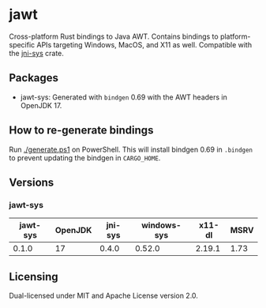# jawt

Cross-platform Rust bindings to Java AWT. Contains bindings to platform-specific APIs targeting Windows, MacOS, and X11 as well. Compatible with the [jni-sys](https://crates.io/crates/jni-sys) crate.

## Packages

- jawt-sys: Generated with `bindgen` 0.69 with the AWT headers in OpenJDK 17.

## How to re-generate bindings

Run [./generate.ps1](./generate.ps1) on PowerShell. This will install bindgen 0.69 in `.bindgen` to prevent updating the bindgen in `CARGO_HOME`.

## Versions

### jawt-sys

| jawt-sys | OpenJDK | jni-sys | windows-sys | x11-dl | MSRV |
| -------- | ------- | ------- | ----------- | ------ | ---- |
| 0.1.0    | 17      | 0.4.0   | 0.52.0      | 2.19.1 | 1.73 |

## Licensing

Dual-licensed under MIT and Apache License version 2.0.
